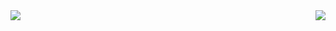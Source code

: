 <img align=right src="https://visitor-badge.laobi.icu/badge?page_id=martin-bertele.martin-bertele&format=true" />

<img align=center src="https://github.com/martin-bertele/martin-bertele/assets/cross_platform_with_flutter.svg"/>